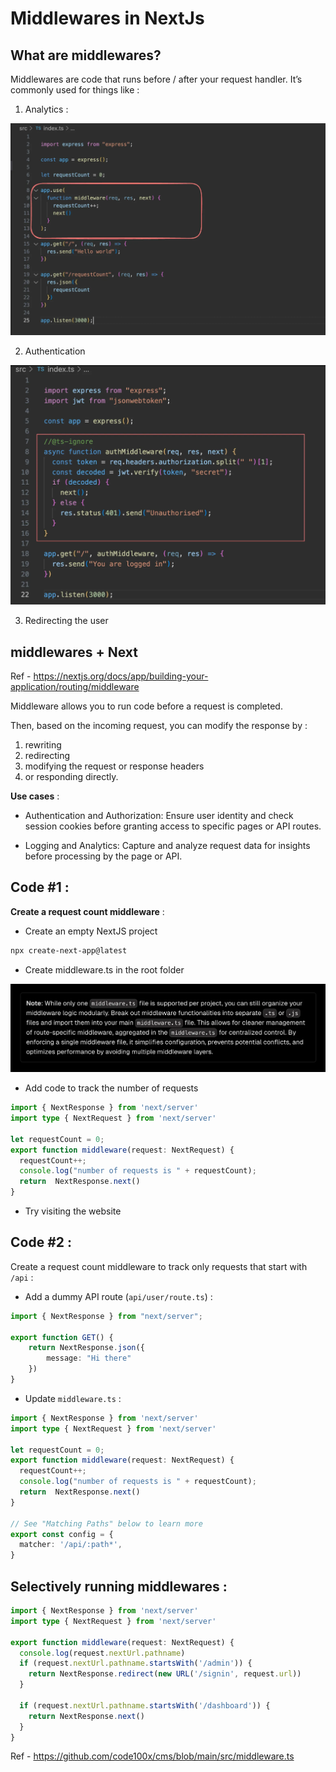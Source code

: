 # Middlewares in NextJs

## What are middlewares?
Middlewares are code that runs before / after your request handler.
It’s commonly used for things like : 

1. Analytics : 
<img src='./assets/Pic-1.webp' />

2. Authentication
<img src='./assets/Pic-2.webp' />

3. Redirecting the user

## middlewares + Next
 
Ref - https://nextjs.org/docs/app/building-your-application/routing/middleware

Middleware allows you to run code before a request is completed. 

Then, based on the incoming request, you can modify the response by :

1. rewriting
2. redirecting
3. modifying the request or response headers
4. or responding directly.
 
**Use cases** :

- Authentication and Authorization: Ensure user identity and check session cookies before granting access to specific pages or API routes.

- Logging and Analytics: Capture and analyze request data for insights before processing by the page or API.

## Code #1 :

**Create a request count middleware** : 

- Create an empty NextJS project
```bash 
npx create-next-app@latest
```
- Create middleware.ts in the root folder
<img src="./assets/Pic-3.webp" />

- Add code to track the number of requests
```ts
import { NextResponse } from 'next/server'
import type { NextRequest } from 'next/server'

let requestCount = 0;
export function middleware(request: NextRequest) {
  requestCount++;
  console.log("number of requests is " + requestCount);
  return  NextResponse.next()
}
```

- Try visiting the website

## Code #2 :
 
Create a request count middleware to track only requests that start with `/api` :

- Add a dummy API route (`api/user/route.ts`) : 
```ts
import { NextResponse } from "next/server";

export function GET() {
    return NextResponse.json({
        message: "Hi there"
    })
}
```

- Update `middleware.ts` :
```ts
import { NextResponse } from 'next/server'
import type { NextRequest } from 'next/server'

let requestCount = 0;
export function middleware(request: NextRequest) {
  requestCount++;
  console.log("number of requests is " + requestCount);
  return  NextResponse.next()
}

// See "Matching Paths" below to learn more
export const config = {
  matcher: '/api/:path*',
}
```

## Selectively running middlewares : 

```ts
import { NextResponse } from 'next/server'
import type { NextRequest } from 'next/server'
 
export function middleware(request: NextRequest) {
  console.log(request.nextUrl.pathname)
  if (request.nextUrl.pathname.startsWith('/admin')) {
    return NextResponse.redirect(new URL('/signin', request.url))
  }
 
  if (request.nextUrl.pathname.startsWith('/dashboard')) {
    return NextResponse.next()
  }
}
```

Ref - https://github.com/code100x/cms/blob/main/src/middleware.ts